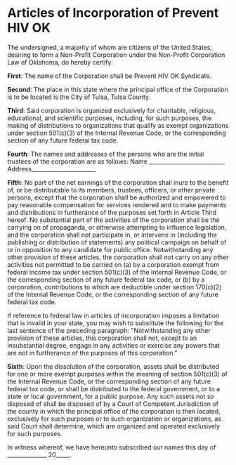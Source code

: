 # Articles of Incorporation of Prevent HIV OK

The undersigned, a majority of whom are citizens of the United States, desiring to form a Non-Profit Corporation under the Non-Profit Corporation Law of Oklahoma, do hereby certify:

 **First**: The name of the Corporation shall be Prevent HIV OK Syndicate.
  
 **Second**: The place in this state where the principal office of the Corporation is to be located is the City of Tulsa, Tulsa County.
  
 **Third**: Said corporation is organized exclusively for charitable, religious, educational, and scientific purposes, including, for such purposes, the making of distributions to organizations that qualify as exempt organizations under section 501(c)(3) of the Internal Revenue Code, or the corresponding section of any future federal tax code.
  
 **Fourth**: The names and addresses of the persons who are the initial trustees of the corporation are as follows:
Name ___________________________    Address_______________________
  
 **Fifth**: No part of the net earnings of the corporation shall inure to the benefit of, or be distributable to its members, trustees, officers, or other private persons, except that the corporation shall be authorized and empowered to pay reasonable compensation for services rendered and to make payments and distributions in furtherance of the purposes set forth in Article Third hereof. No substantial part of the activities of the corporation shall be the carrying on of propaganda, or otherwise attempting to influence legislation, and the corporation shall not participate in, or intervene in (including the publishing or distribution of statements) any political campaign on behalf of or in opposition to any candidate for public office. Notwithstanding any other provision of these articles, the corporation shall not carry on any other activities not permitted to be carried on (a) by a corporation exempt from federal income tax under section 501(c)(3) of the Internal Revenue Code, or the corresponding section of any future federal tax code, or (b) by a corporation, contributions to which are deductible under section 170(c)(2) of the Internal Revenue Code, or the corresponding section of any future federal tax code.
 
If reference to federal law in articles of incorporation imposes a limitation that is invalid in your state, you may wish to substitute the following for the last sentence of the preceding paragraph: "Notwithstanding any other provision of these articles, this corporation shall not, except to an insubstantial degree, engage in any activities or exercise any powers that are not in furtherance of the purposes of this corporation."
 
 **Sixth**: Upon the dissolution of the corporation, assets shall be distributed for one or more exempt purposes within the meaning of section 501(c)(3) of the Internal Revenue Code, or the corresponding section of any future federal tax code, or shall be distributed to the federal government, or to a state or local government, for a public purpose. Any such assets not so disposed of shall be disposed of by a Court of Competent Jurisdiction of the county in which the principal office of the corporation is then located, exclusively for such purposes or to such organization or organizations, as said Court shall determine, which are organized and operated exclusively for such purposes.
 
In witness whereof, we have hereunto subscribed our names this day of ______________ 20_____.
